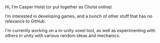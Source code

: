 Hi, I'm Casper Holst (or put together as Cholst online)

I’m interested in developing games, and a bunch of other stuff that has no relevance to GitHub.


I'm currently working on a in-unity voxel tool, as well as experimenting with others in unity with various random ideas and mechanics.
